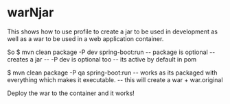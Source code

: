 # warNjar
This shows how to use profile to create a jar to be used in development
as well as a war to be used in a web application container.

So 
$ mvn clean package -P dev spring-boot:run 
-- package is optional -- creates a jar
-- -P dev is optional too -- its active by default in pom

$ mvn clean package -P qa spring-boot:run
-- works as its packaged with everything which makes it executable.
-- this will create a war + war.original

Deploy the war to the container and it works!